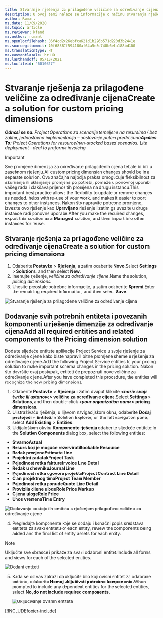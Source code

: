 ```yaml
---
title: Stvaranje rješenja za prilagođene veličine za određivanje cijena
description: U ovoj temi nalaze se informacije o načinu stvaranja rješenja prilagođenih veličina za određivanje cijena.
author: Rumant
ms.date: 11/09/2020
ms.topic: article
ms.reviewer: kfend
ms.author: rumant
ms.openlocfilehash: 86f4cd2c26ebfca621d1b226b571d220d3b2441e
ms.sourcegitcommit: 40f68387f594180af64a5e5c748b6efa188bd300
ms.translationtype: HT
ms.contentlocale: hr-HR
ms.lasthandoff: 05/10/2021
ms.locfileid: "6010327"
---
```

# <a name="create-a-solution-for-custom-pricing-dimensions"></a><span data-ttu-id="66dc1-103">Stvaranje rješenja za prilagođene veličine za određivanje cijena</span><span class="sxs-lookup"><span data-stu-id="66dc1-103">Create a solution for custom pricing dimensions</span></span>

 <span data-ttu-id="66dc1-104">_**Odnosi se na:** Project Operations za scenarije temeljene na resursima / bez zaliha, jednostavna implementacija – poslovanje putem predračuna_</span><span class="sxs-lookup"><span data-stu-id="66dc1-104">_**Applies To:** Project Operations for resource/non-stocked based scenarios, Lite deployment - deal to proforma invoicing_</span></span> 

>[!IMPORTANT]
><span data-ttu-id="66dc1-105">Sve promjene dimenzija za određivanje prilagođenih cijena tebale bi biti u zasebnom rješenju.</span><span class="sxs-lookup"><span data-stu-id="66dc1-105">All custom pricing dimension changes should be in a separate solution.</span></span> <span data-ttu-id="66dc1-106">Ova značajna najbolja praksa omogućuje fleksibilnost za ažuriranje ili uklanjanje promjena po potrebi, pomaže u ponovnoj uporabi vašeg rada i olakšava prijenos tih promjena na drugu instancu.</span><span class="sxs-lookup"><span data-stu-id="66dc1-106">This important best practice allows the flexibility to update or remove changes as needed, helps with re-use of your work, and makes it easier to port changes to other instances.</span></span> <span data-ttu-id="66dc1-107">Nakon što napravite potrebne promjene, izvezite ovo rješenje kao **Upravljano** rješenje i zatim ga uvezite u druge instance radi ponovne uporabe.</span><span class="sxs-lookup"><span data-stu-id="66dc1-107">After you make the required changes, export this solution as a **Managed** solution, and then import into other instances for reuse.</span></span>

## <a name="create-a-solution-for-custom-pricing-dimensions"></a><span data-ttu-id="66dc1-108">Stvaranje rješenja za prilagođene veličine za određivanje cijena</span><span class="sxs-lookup"><span data-stu-id="66dc1-108">Create a solution for custom pricing dimensions</span></span>

1.  <span data-ttu-id="66dc1-109">Odaberite **Postavke** > **Rješenja**, a zatim odaberite **Novo**.</span><span class="sxs-lookup"><span data-stu-id="66dc1-109">Select **Settings** > **Solutions**, and then select **New**.</span></span>
2.  <span data-ttu-id="66dc1-110">Imenujte rješenje, *<your organization name> veličine za određivanje cijene*.</span><span class="sxs-lookup"><span data-stu-id="66dc1-110">Name the solution, *<your organization name> pricing dimensions*.</span></span>
3. <span data-ttu-id="66dc1-111">Unesite preostale potrebne informacije, a zatim odaberite **Spremi**.</span><span class="sxs-lookup"><span data-stu-id="66dc1-111">Enter the remaining required information, and then select **Save**.</span></span>

  ![Stvaranje rješenja za prilagođene veličine za određivanje cijena](./media/Creation-of-custom-pricing-dimension-solution.png)
 
## <a name="add-all-required-entities-and-related-components-to-the-pricing-dimension-solution"></a><span data-ttu-id="66dc1-113">Dodavanje svih potrebnih entiteta i povezanih komponenti u rješenje dimenzije za određivanje cijena</span><span class="sxs-lookup"><span data-stu-id="66dc1-113">Add all required entities and related components to the Pricing dimension solution</span></span>

<span data-ttu-id="66dc1-114">Dodajte sljedeće entitete aplikacije Project Service u svoje rješenje za određivanje cijene kako biste napravili bitne promjene sheme u rješenju za određivanje cijene.</span><span class="sxs-lookup"><span data-stu-id="66dc1-114">Add the following Project Service entities to your pricing solution to make important schema changes in the pricing solution.</span></span> <span data-ttu-id="66dc1-115">Nakon što dovršite ovaj postupak, entiteti će prepoznati nove veličine za određivanje cijene.</span><span class="sxs-lookup"><span data-stu-id="66dc1-115">After you have completed this procedure, the entities will recognize the new pricing dimensions.</span></span>

1.  <span data-ttu-id="66dc1-116">Odaberite **Postavke** > **Rješenja** i zatim dvaput kliknite **<*naziv svoje tvrtke ili ustanove*> veličine za određivanje cijene**.</span><span class="sxs-lookup"><span data-stu-id="66dc1-116">Select **Settings** > **Solutions**, and then double-click **<*your organization name*> pricing dimensions**.</span></span>
2.  <span data-ttu-id="66dc1-117">U istraživaču rješenja, u lijevom navigacijskom oknu, odaberite **Dodaj postojeći** > **Entiteti**.</span><span class="sxs-lookup"><span data-stu-id="66dc1-117">In Solution Explorer, on the left navigation pane, select **Add Existing** > **Entities**.</span></span>
3.  <span data-ttu-id="66dc1-118">U dijaloškom okviru **Komponente rješenja** odaberite sljedeće entitete:</span><span class="sxs-lookup"><span data-stu-id="66dc1-118">In the **Solution Components** dialog box, select the following entities:</span></span>
 
   - <span data-ttu-id="66dc1-119">**Stvarno**</span><span class="sxs-lookup"><span data-stu-id="66dc1-119">**Actual**</span></span>
   - <span data-ttu-id="66dc1-120">**Resurs koji je moguće rezervirati**</span><span class="sxs-lookup"><span data-stu-id="66dc1-120">**Bookable Resource**</span></span>
   - <span data-ttu-id="66dc1-121">**Redak procjene**</span><span class="sxs-lookup"><span data-stu-id="66dc1-121">**Estimate Line**</span></span>
   - <span data-ttu-id="66dc1-122">**Projektni zadatak**</span><span class="sxs-lookup"><span data-stu-id="66dc1-122">**Project Task**</span></span>
   - <span data-ttu-id="66dc1-123">**Pojedinost retka fakture**</span><span class="sxs-lookup"><span data-stu-id="66dc1-123">**Invoice Line Detail**</span></span>
   - <span data-ttu-id="66dc1-124">**Redak u dnevniku**</span><span class="sxs-lookup"><span data-stu-id="66dc1-124">**Journal Line**</span></span>
   - <span data-ttu-id="66dc1-125">**Pojedinost retka ugovora projekta**</span><span class="sxs-lookup"><span data-stu-id="66dc1-125">**Project Contract Line Detail**</span></span>
   - <span data-ttu-id="66dc1-126">**Član projektnog tima**</span><span class="sxs-lookup"><span data-stu-id="66dc1-126">**Project Team Member**</span></span>
   - <span data-ttu-id="66dc1-127">**Pojedinost retka ponude**</span><span class="sxs-lookup"><span data-stu-id="66dc1-127">**Quote Line Detail**</span></span>
   - <span data-ttu-id="66dc1-128">**Provizija cijene uloge**</span><span class="sxs-lookup"><span data-stu-id="66dc1-128">**Role Price Markup**</span></span>
   - <span data-ttu-id="66dc1-129">**Cijena uloge**</span><span class="sxs-lookup"><span data-stu-id="66dc1-129">**Role Price**</span></span>
   - <span data-ttu-id="66dc1-130">**Unos vremena**</span><span class="sxs-lookup"><span data-stu-id="66dc1-130">**Time Entry**</span></span>
 
   ![Dodavanje postojećih entiteta s rješenjem prilagođene veličine za određivanje cijene](./media/Existing-entities-to-PD-solution.png)
 
 4. <span data-ttu-id="66dc1-132">Pregledajte komponente koje se dodaju i konačni popis sredstava entiteta za svaki entitet.</span><span class="sxs-lookup"><span data-stu-id="66dc1-132">For each entity, review the components being added and the final list of entity assets for each entity.</span></span> 

   >[!NOTE]
   > <span data-ttu-id="66dc1-133">Uključite sve obrasce i prikaze za svaki odabrani entitet.</span><span class="sxs-lookup"><span data-stu-id="66dc1-133">Include all forms and views for each of the selected entities.</span></span>

  ![Dodani entiteti](./media/solution-component-selection.png)


5.  <span data-ttu-id="66dc1-135">Kada se od vas zatraži da uključite bilo koji ovisni entitet za odabrane entitete, odaberite **Nemoj uključivati potrebne komponente.**</span><span class="sxs-lookup"><span data-stu-id="66dc1-135">When prompted to include any dependent entities for the selected entities, select **No, do not include required components.**</span></span>

    ![Uključivanje ovisnih entiteta](./media/Do-not-include-required.png)


[!INCLUDE[footer-include](../includes/footer-banner.md)]